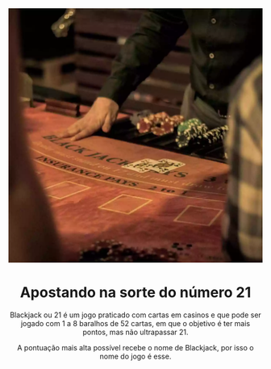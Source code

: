 <body>
    <header>
        <img src="blackjack.webp" alt="Header Blackjack width="50">
        <h1>Apostando na sorte do número 21</h1>
        <p>Blackjack ou 21 é um jogo praticado com cartas em casinos e que pode ser jogado com 1 a 8 baralhos de 52 cartas, em que o objetivo é ter mais pontos, mas não ultrapassar 21.</p>
        <p> A pontuação mais alta possível recebe o nome de Blackjack, por isso o nome do jogo é esse. </p>
    </header>
</body>
</html>
